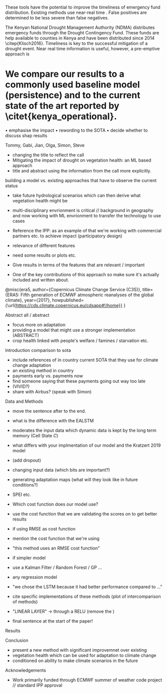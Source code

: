 These tools have the potential to improve the timeliness of emergency fund distribution. Existing methods use near-real time .
False positives are determined to be less severe than false negatives.

The Kenyan National Drought Management Authority (NDMA) distributes emergency funds through the Drought Contingency Fund. These funds are help available to counties in Kenya and have been distributed since 2014 \citep{Klisch2016}. Timeliness is key to the successful mitigation of a drought event. Near real time information is useful, however, a pre-emptive approach is

We compare our results to a commonly used baseline model (persistence) and to the current state of the art reported by \citet{kenya_operational}.
================================================================================

• emphasise the impact
• rewording to the SOTA
• decide whether to discuss shap results

Tommy, Gabi, Jian, Olga, Simon, Steve

- changing the title to reflect the call
- Mitigating the impact of drought on vegetation health: an ML based approach
- title and abstract using the information from the call more explicitly.

building a model vs. existing approaches that have to observe the current status
- take future hydrological scenarios which can then derive what vegetation health might be
- multi-disciplinary envrionment is critical // background in geography and now working with ML envrionment to transfer the technology to use cases
- Reference the IPP: as an example of that we're working with commercial partners etc. to achieve impact (participatory design)


- relevance of different features
- need some results or plots etc.

- Give results in terms of the features that are relevant / important
- One of the key contributions of this approach so make sure it's actually included and written about.



<!-- taken out -->
@misc{era5,
  author={Copernicus Climate Change Service (C3S)},
  title={ERA5: Fifth generation of ECMWF atmospheric reanalyses of the global climate},
  year={2017},
  howpublished={\url{https://cds.climate.copernicus.eu/cdsapp#!/home}}
}


<!-- Done -->
Abstract
all / abstract
- focus more on adaptation
- providing a model that might use a stronger implementation (ABSTRACT)
- crop health linked with people's welfare / famines / starvation etc.

Introduction
comparison to sota
- include references of in country current SOTA that they use for climate change adaptation
- an existing method in country
- payments early vs. payments now
- find someone saying that these payments going out way too late
- (VIVID?)
- share with Airbus? (speak with Simon)


Data and Methods
- move the sentence after to the end.

- what is the difference with the EALSTM
- moderates the input data which dynamic data is kept by the long term memory (Cell State $C$)
- what differs with your implmentation of our model and the Kratzert 2019 model
- (add dropout)
- changing input data (which bits are important?)
- generating adaptation maps (what will they look like in future conditions?)
- SPEI etc.

- Which cost function does our model use?
- use the cost function that we are validating the scores on to get better results
- if using RMSE as cost function
- mention the cost function that we're using
- "this method uses an RMSE cost function"

- if simpler model
- use a Kalman Filter / Random Forest / GP ...
- any regression model
- "we chose the LSTM because it had better performance compared to ..."
- cite specific implementations of these methods (plot of intercomparison of methods)

- "LINEAR LAYER" -> through a RELU (remove the )
- final sentence at the start of the paper!


Results


Conclusion
- present a new method with significant improvemnet over existing
- vegetation health which can be used for adaptation to climate change
- conditioned on ability to make climate scenarios in the future

Acknowledgements
- Work primarily funded through ECMWF summer of weather code project // standard IPP approval
